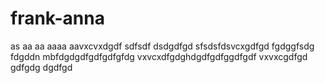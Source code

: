 # frank-anna
as
aa
aa
aaaa
aavxcvxdgdf
sdfsdf
dsdgdfgd
sfsdsfdsvcxgdfgd
fgdggfsdg
fdgddn mbfdgdgdfgdfgdfgfdg
vxvcxdfgdghdgdfgdfggdfgdf
vxvxcgdfgd
gdfgdg
dgdfgd
